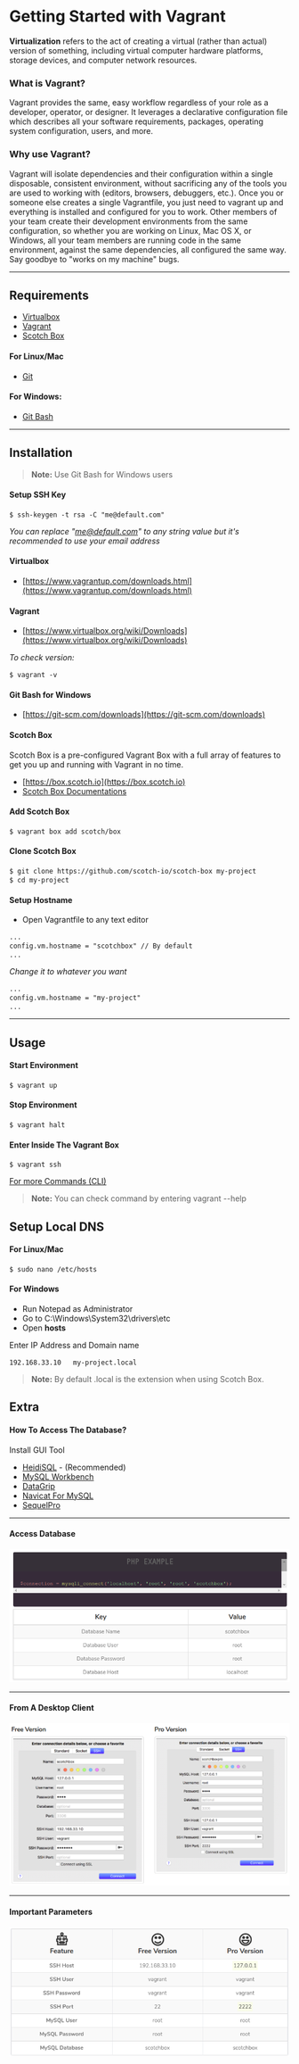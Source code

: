 # Getting Started with Vagrant

**Virtualization** refers to the act of creating a virtual (rather than actual) version of something, including virtual computer hardware platforms, storage devices, and computer network resources.

### What is Vagrant?
Vagrant provides the same, easy workflow regardless of your role as a developer, operator, or designer. It leverages a declarative configuration file which describes all your software requirements, packages, operating system configuration, users, and more.

### Why use Vagrant?
Vagrant will isolate dependencies and their configuration within a single disposable, consistent environment, without sacrificing any of the tools you are used to working with (editors, browsers, debuggers, etc.). Once you or someone else creates a single Vagrantfile, you just need to vagrant up and everything is installed and configured for you to work. Other members of your team create their development environments from the same configuration, so whether you are working on Linux, Mac OS X, or Windows, all your team members are running code in the same environment, against the same dependencies, all configured the same way. Say goodbye to "works on my machine" bugs.

---

## Requirements
- [Virtualbox](https://www.virtualbox.org/)
- [Vagrant](https://www.vagrantup.com/)
- [Scotch Box](https://box.scotch.io/)

#### For Linux/Mac
- [Git](https://gist.github.com/derhuerst/1b15ff4652a867391f03)

#### For Windows:
- [Git Bash](https://git-scm.com/)

---

## Installation
> **Note:** Use Git Bash for Windows users

#### Setup SSH Key
```console
$ ssh-keygen -t rsa -C "me@default.com"
```

_You can replace "me@default.com" to any string value but it's recommended to use your email address_

#### Virtualbox
- [https://www.vagrantup.com/downloads.html](https://www.vagrantup.com/downloads.html)

#### Vagrant
- [https://www.virtualbox.org/wiki/Downloads](https://www.virtualbox.org/wiki/Downloads)

_To check version:_

```console
$ vagrant -v
```

#### Git Bash for Windows
- [https://git-scm.com/downloads](https://git-scm.com/downloads)

#### Scotch Box
Scotch Box is a pre-configured Vagrant Box with a full array of features to get you up and running with Vagrant in no time.

- [https://box.scotch.io](https://box.scotch.io)
- [Scotch Box Documentations](https://box.scotch.io/docs/)

#### Add Scotch Box
```console
$ vagrant box add scotch/box
```

#### Clone Scotch Box
```console
$ git clone https://github.com/scotch-io/scotch-box my-project
$ cd my-project
```

#### Setup Hostname
- Open Vagrantfile to any text editor

```plain
...
config.vm.hostname = "scotchbox" // By default
...
```

_Change it to whatever you want_

```plain
...
config.vm.hostname = "my-project"
...
```
---

## Usage

#### Start Environment
```console
$ vagrant up
```

#### Stop Environment
```console
$ vagrant halt
```

#### Enter Inside The Vagrant Box
```console
$ vagrant ssh
```

[For more Commands (CLI)](https://www.vagrantup.com/docs/cli/)

> **Note:** You can check command by entering vagrant --help

## Setup Local DNS

#### For Linux/Mac
```console
$ sudo nano /etc/hosts
```

#### For Windows
- Run Notepad as Administrator
- Go to C:\Windows\System32\drivers\etc
- Open **hosts**

Enter IP Address and Domain name

```console
192.168.33.10   my-project.local
```

> **Note:** By default .local is the extension when using Scotch Box.

## Extra

#### How To Access The Database?
Install GUI Tool

- [HeidiSQL](https://www.heidisql.com/) - (Recommended)
- [MySQL Workbench](https://www.mysql.com/products/workbench/)
- [DataGrip](https://www.jetbrains.com/datagrip/)
- [Navicat For MySQL](https://www.navicat.com/en/products/navicat-for-mysql)
- [SequelPro](https://www.sequelpro.com/)

---

#### Access Database
![alt text](./access-database.png "Access Database")

---

#### From A Desktop Client
![alt text](./access-database-from-a-desktop-client.png "From A Desktop Client")

---

#### Important Parameters
![alt text](./access-database-important-parameters.png "Important Parameters")